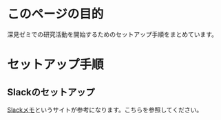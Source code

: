 # このページの目的
深見ゼミでの研究活動を開始するためのセットアップ手順をまとめています。

# セットアップ手順
## Slackのセットアップ
[Slackメモ](http://slack.keihin.blue/)というサイトが参考になります。こちらを参照してください。
